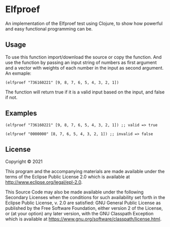 # Elfproef

An implementation of the Elfproef test using Clojure, to show how powerful and easy functional programming can be.

## Usage

To use this function import/download the source or copy the function. And use the function by passing an input string of numbers as first argument and a vector with weights of each number in the input as second argument. An exmaple:

    (elfproef "736160221" [9, 8, 7, 6, 5, 4, 3, 2, 1])

The function will return true if it is a valid input based on the input, and false if not.

## Examples

`(elfproef "736160221" [9, 8, 7, 6, 5, 4, 3, 2, 1]) ;; valid => true`

`(elfproef "0000000" [8, 7, 6, 5, 4, 3, 2, 1]) ;; invalid => false`

## License

Copyright © 2021 

This program and the accompanying materials are made available under the
terms of the Eclipse Public License 2.0 which is available at
http://www.eclipse.org/legal/epl-2.0.

This Source Code may also be made available under the following Secondary
Licenses when the conditions for such availability set forth in the Eclipse
Public License, v. 2.0 are satisfied: GNU General Public License as published by
the Free Software Foundation, either version 2 of the License, or (at your
option) any later version, with the GNU Classpath Exception which is available
at https://www.gnu.org/software/classpath/license.html.
